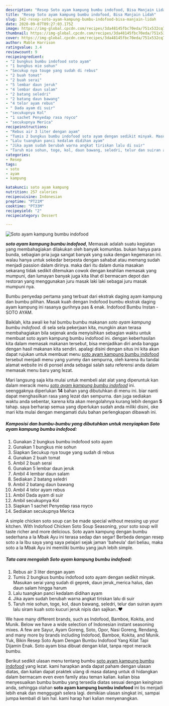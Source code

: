 ```yaml
---
description: "Resep Soto ayam kampung bumbu indofood, Bisa Manjain Lidah"
title: "Resep Soto ayam kampung bumbu indofood, Bisa Manjain Lidah"
slug: 342-resep-soto-ayam-kampung-bumbu-indofood-bisa-manjain-lidah
date: 2020-09-07T09:27:03.175Z
image: https://img-global.cpcdn.com/recipes/3da48145fbc70eda/751x532cq70/soto-ayam-kampung-bumbu-indofood-foto-resep-utama.jpg
thumbnail: https://img-global.cpcdn.com/recipes/3da48145fbc70eda/751x532cq70/soto-ayam-kampung-bumbu-indofood-foto-resep-utama.jpg
cover: https://img-global.cpcdn.com/recipes/3da48145fbc70eda/751x532cq70/soto-ayam-kampung-bumbu-indofood-foto-resep-utama.jpg
author: Mable Harrison
ratingvalue: 3.4
reviewcount: 9
recipeingredient:
- "2 bungkus bumbu indofood soto ayam"
- "1 bungkus mie sohun"
- "Secukup nya touge yang sudah di rebus"
- "2 buah tomat"
- "2 buah serai"
- "5 lembar daun jeruk"
- "4 lembar daun salam"
- "2 batang seledri"
- "2 batang daun bawang"
- "4 telor ayam rebus"
- " Dada ayam di suir"
- "secukupnya Kol"
- "1 sachet Penyedap rasa royco"
- "secukupnya Merica"
recipeinstructions:
- "Rebus air 3 liter dengan ayam"
- "Tumis 2 bungkus bumbu indofood soto ayam dengan sedikit minyak. Masukan serai yang sudah di geprek, daun jeruk,,merica halus, dan daun salam hingga harum"
- "Lalu tuangkan panci kedalam didihan ayam"
- "Jika ayam sudah berubah warna angkat tiriskan lalu di suir"
- "Taruh mie sohun, toge, kol, daun bawang, seledri, telur dan suiran ayam lalu siram kuah soto kucuri jeruk nipis dan sajikan..❤"
categories:
- Resep
tags:
- soto
- ayam
- kampung

katakunci: soto ayam kampung 
nutrition: 257 calories
recipecuisine: Indonesian
preptime: "PT21M"
cooktime: "PT33M"
recipeyield: "2"
recipecategory: Dessert

---
```



![Soto ayam kampung bumbu indofood](https://img-global.cpcdn.com/recipes/3da48145fbc70eda/751x532cq70/soto-ayam-kampung-bumbu-indofood-foto-resep-utama.jpg)

<b><i>soto ayam kampung bumbu indofood</i></b>, Memasak adalah suatu kegiatan yang membahagiakan dilakukan oleh banyak komunitas. bukan hanya para bunda, sebagian pria juga sangat banyak yang suka dengan kegemaran ini. walau hanya untuk sekedar berpesta dengan sahabat atau memang sudah menjadi passion dalam dirinya. maka dari itu dalam dunia masakan sekarang tidak sedikit ditemukan cowok dengan keahlian memasak yang mumpuni, dan lumayan banyak juga kita lihat di bermacam depot dan restoran yang menggunakan juru masak laki laki sebagai juru masak mumpuni nya.

Bumbu penyedap pertama yang terbuat dari ekstrak daging ayam kampung dan bumbu pilihan. Masak kuah dengan Indofood bumbu ekstrak daging ayam kampung ini rasanya gurihnya pas &amp; enak. Indofood Bumbu Instan - SOTO AYAM.

Baiklah, kita awali ke hal bumbu bumbu makanan <i>soto ayam kampung bumbu indofood</i>. di sela sela pekerjaan kita, mungkin akan terasa membahagiakan bila sejenak anda menyisihkan sebagian waktu untuk membuat soto ayam kampung bumbu indofood ini. dengan keberhasilan kita dalam memasak makanan tersebut, bisa menjadikan diri anda bangga dengan hasil makanan kita sendiri. apalagi disini dengan situs ini kita akan dapat rujukan untuk membuat menu <u>soto ayam kampung bumbu indofood</u> tersebut menjadi menu yang yummy dan sempurna, oleh karena itu tandai alamat website ini di ponsel anda sebagai salah satu referensi anda dalam memasak menu baru yang lezat.


Mari langsung saja kita mulai untuk membeli alat alat yang diperuntuk kan dalam meracik menu <u><i>soto ayam kampung bumbu indofood</i></u> ini. seenggaknya diperlukan <b>14</b> bahan yang dibutuhkan di menu ini. biar nanti dapat menghasilkan rasa yang lezat dan sempurna. dan juga sediakan waktu anda sebentar, karena kita akan mengolahnya kurang lebih dengan <b>5</b> tahap. saya berharap semua yang diperlukan sudah anda miliki disini, oke mari kita mulai dengan mengamati dulu bahan perlengkapan dibawah ini.

<!--inarticleads1-->

##### Komposisi dan bumbu-bumbu yang dibutuhkan untuk menyiapkan Soto ayam kampung bumbu indofood:

1. Gunakan 2 bungkus bumbu indofood soto ayam
1. Gunakan 1 bungkus mie sohun
1. Siapkan Secukup nya touge yang sudah di rebus
1. Gunakan 2 buah tomat
1. Ambil 2 buah serai
1. Gunakan 5 lembar daun jeruk
1. Ambil 4 lembar daun salam
1. Sediakan 2 batang seledri
1. Ambil 2 batang daun bawang
1. Ambil 4 telor ayam rebus
1. Ambil  Dada ayam di suir
1. Ambil secukupnya Kol
1. Siapkan 1 sachet Penyedap rasa royco
1. Sediakan secukupnya Merica


A simple chicken soto soup can be made special without messing up your kitchen. With Indofood Chicken Soto Soup Seasoning, your soto soup will taste richer and more delicious. Soto ayam kampung dengan bumbu sederhana a la Mbak Ayu ini terasa sedap dan segar! Berbeda dengan resep soto a la Ibu saya yang saya pelajari sejak jaman &#39;baheula&#39; dari beliau, maka soto a la Mbak Ayu ini memiliki bumbu yang jauh lebih simple. 

<!--inarticleads2-->

##### Tata cara mengolah Soto ayam kampung bumbu indofood:

1. Rebus air 3 liter dengan ayam
1. Tumis 2 bungkus bumbu indofood soto ayam dengan sedikit minyak. Masukan serai yang sudah di geprek, daun jeruk,,merica halus, dan daun salam hingga harum
1. Lalu tuangkan panci kedalam didihan ayam
1. Jika ayam sudah berubah warna angkat tiriskan lalu di suir
1. Taruh mie sohun, toge, kol, daun bawang, seledri, telur dan suiran ayam lalu siram kuah soto kucuri jeruk nipis dan sajikan..❤


We have many different brands, such as Indofood, Bamboe, Kokita, and Munik. Below we have a wide selection of Indonesian instant seasoning mixes. A few are Sayur, Ayam Goreng, Soto, Opor, Nasi Goreng, Rendang, and many more by brands including Indofood, Bamboe, Kokita, and Munik. Yuk, Bikin Resep Soto Ayam Dengan Bumbu Indofood Yang Kilat Tapi Dijamin Enak. Soto ayam bisa dibuat dengan kilat, tanpa repot meracik bumbu. 

Berikut sedikit ulasan menu tentang bumbu <u>soto ayam kampung bumbu indofood</u> yang lezat. kami harapkan anda dapat paham dengan ulasan diatas, dan kalian dapat praktek ulang di masa datang untuk di hidangkan dalam bermacam even even family atau teman kalian. kalian bisa menyesuaikan bumbu bumbu yang tersedia diatas sesuai dengan keinginan anda, sehingga olahan <b>soto ayam kampung bumbu indofood</b> ini bs menjadi lebih enak dan menggugah selera lagi. demikian ulasan singkat ini, sampai jumpa kembali di lain hal. kami harap hari kalian menyenangkan.
